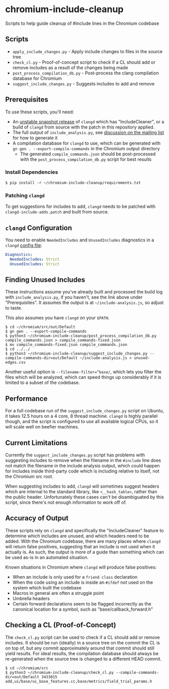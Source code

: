 # chromium-include-cleanup
Scripts to help guide cleanup of #include lines in the Chromium codebase

## Scripts

* `apply_include_changes.py` - Apply include changes to files in the source
  tree
* `check_cl.py` - Proof-of-concept script to check if a CL should add or
  remove includes as a result of the changes being made
* `post_process_compilation_db.py` - Post-process the clang compilation
  database for Chromium
* `suggest_include_changes.py` - Suggests includes to add and remove

## Prerequisites

To use these scripts, you'll need:

* An [unstable snapshot release][clangd-releases] of `clangd` which has
  "IncludeCleaner", or a build of `clangd` from source with the patch in
  this repository applied.
* The full output of `include_analysis.py`, see
  [discussion on the mailing list][include-analysis] for how to generate it
* A compilation database for `clangd` to use, which can be generated with
  `gn gen . --export-compile-commands` in the Chromium output directory
  * The generated `compile_commands.json` should be post-processed with
    the `post_process_compilation_db.py` script for best results

### Install Dependencies

```
$ pip install -r ~/chromium-include-cleanup/requirements.txt
```

### Patching `clangd`

To get suggestions for includes to add, `clangd` needs to be patched with
`clangd-include-adds.patch` and built from source.

## `clangd` Configuration

You need to enable `NeededIncludes` and `UnusedIncludes` diagnostics in a
`clangd` [config file][clangd-config]:

```yaml
Diagnostics:
  NeededIncludes: Strict
  UnusedIncludes: Strict
```

## Finding Unused Includes

These instructions assume you've already built and processed the build
log with `include_analysis.py`, if you haven't, see the link above under
"Prerequisites". It assumes the output is at `~/include-analysis.js`, so
adjust to taste.

This also assumes you have `clangd` on your `$PATH`.

```shell
$ cd ~/chromium/src/out/Default
$ gn gen . --export-compile-commands
$ python3 ~/chromium-include-cleanup/post_process_compilation_db.py compile_commands.json > compile_commands-fixed.json
$ mv compile_commands-fixed.json compile_commands.json
$ cd ../../
$ python3 ~/chromium-include-cleanup/suggest_include_changes.py --compile-commands-dir=out/Default ~/include-analysis.js > unused-edges.csv
```

Another useful option is `--filename-filter=^base/`, which lets you filter the
files which will be analyzed, which can speed things up considerably if it is
limited to a subset of the codebase.

## Performance

For a full codebase run of the `suggest_include_changes.py` script on Ubuntu,
it takes 12.5 hours on a 4 core, 8 thread machine. `clangd` is highly parallel
though, and the script is configured to use all available logical CPUs, so it
will scale well on beefier machines.

## Current Limitations

Currently the `suggest_include_changes.py` script has problems with suggesting
includes to remove when the filename in the `#include` line does not match the
filename in the include analysis output, which could happen for includes
inside third-party code which is including relative to itself, not the
Chromium src root.

When suggesting includes to add, `clangd` will sometimes suggest headers which
are internal to the standard library, like `<__hash_table>`, rather than the
public header. Unfortunately these cases can't be disambiguated by this script,
since there's not enough information to work off of.

## Accuracy of Output

These scripts rely on `clangd` and specifically the "IncludeCleaner" feature
to determine which includes are unused, and which headers need to be added.
With the Chromium codebase, there are many places where `clangd` will return
false positives, suggesting that an include is not used when it actually is.
As such, the output is more of a guide than something which can be used as-is
in an automated situation.

Known situations in Chromium where `clangd` will produce false positives:

* When an include is only used for a `friend class` declaration
* When the code using an include is inside an `#ifdef` not used on the system
  which built the codebase
* Macros in general are often a struggle point
* Umbrella headers
* Certain forward declarations seem to be flagged incorrectly as the canonical
  location for a symbol, such as "base/callback_forward.h"

## Checking a CL (Proof-of-Concept)

The `check_cl.py` script can be used to check if a CL should add or remove
includes. It should be run (ideally) in a source tree on the commit the CL is
on top of, but any commit approximately around that commit should still yield
results. For ideal results, the compilation database should always be
re-generated when the source tree is changed to a different HEAD commit.

```
$ cd ~/chromium/src
$ python3 ~/chromium-include-cleanup/check_cl.py --compile-commands-dir=out/Default 3433015
add,ui/base/ui_base_features.cc,base/metrics/field_trial_params.h
```

[clangd-releases]: https://github.com/clangd/clangd/releases
[include-analysis]: https://groups.google.com/a/chromium.org/g/chromium-dev/c/0ZME4DuE06k
[clangd-config]: https://clangd.llvm.org/config#files
